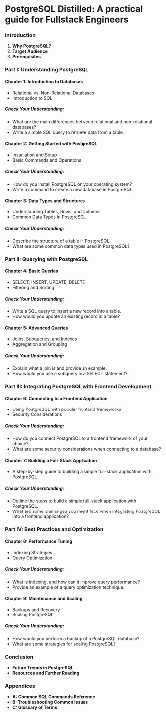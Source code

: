 # PostgreSQL Distilled: A practical guide for Fullstack Engineers

### Introduction
1. **Why PostgreSQL?**
2. **Target Audience**
3. **Prerequisites**

### Part I: Understanding PostgreSQL
#### Chapter 1: Introduction to Databases
- Relational vs. Non-Relational Databases
- Introduction to SQL
##### Check Your Understanding:
- What are the main differences between relational and non-relational databases?
- Write a simple SQL query to retrieve data from a table.

#### Chapter 2: Getting Started with PostgreSQL
- Installation and Setup
- Basic Commands and Operations
##### Check Your Understanding:
- How do you install PostgreSQL on your operating system?
- Write a command to create a new database in PostgreSQL.

#### Chapter 3: Data Types and Structures
- Understanding Tables, Rows, and Columns
- Common Data Types in PostgreSQL
##### Check Your Understanding:
- Describe the structure of a table in PostgreSQL.
- What are some common data types used in PostgreSQL?

### Part II: Querying with PostgreSQL
#### Chapter 4: Basic Queries
- SELECT, INSERT, UPDATE, DELETE
- Filtering and Sorting
##### Check Your Understanding:
- Write a SQL query to insert a new record into a table.
- How would you update an existing record in a table?

#### Chapter 5: Advanced Queries
- Joins, Subqueries, and Indexes
- Aggregation and Grouping
##### Check Your Understanding:
- Explain what a join is and provide an example.
- How would you use a subquery in a SELECT statement?

### Part III: Integrating PostgreSQL with Frontend Development
#### Chapter 6: Connecting to a Frontend Application
- Using PostgreSQL with popular frontend frameworks
- Security Considerations
##### Check Your Understanding:
- How do you connect PostgreSQL to a frontend framework of your choice?
- What are some security considerations when connecting to a database?

#### Chapter 7: Building a Full-Stack Application
- A step-by-step guide to building a simple full-stack application with PostgreSQL
##### Check Your Understanding:
- Outline the steps to build a simple full-stack application with PostgreSQL.
- What are some challenges you might face when integrating PostgreSQL into a frontend application?

### Part IV: Best Practices and Optimization
#### Chapter 8: Performance Tuning
- Indexing Strategies
- Query Optimization
##### Check Your Understanding:
- What is indexing, and how can it improve query performance?
- Provide an example of a query optimization technique.

#### Chapter 9: Maintenance and Scaling
- Backups and Recovery
- Scaling PostgreSQL
##### Check Your Understanding:
- How would you perform a backup of a PostgreSQL database?
- What are some strategies for scaling PostgreSQL?

### Conclusion
- **Future Trends in PostgreSQL**
- **Resources and Further Reading**

### Appendices
- **A: Common SQL Commands Reference**
- **B: Troubleshooting Common Issues**
- **C: Glossary of Terms**

